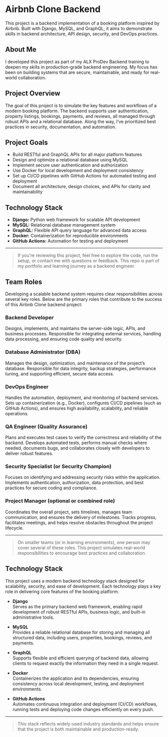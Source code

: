# Airbnb Clone Backend

This project is a backend implementation of a booking platform inspired by Airbnb. Built with Django, MySQL, and GraphQL, it aims to demonstrate skills in backend architecture, API design, security, and DevOps practices.

## About Me

I developed this project as part of my ALX ProDev Backend training to deepen my skills in production-grade backend engineering. My focus has been on building systems that are secure, maintainable, and ready for real-world collaboration.

## Project Overview

The goal of this project is to simulate the key features and workflows of a modern booking platform. The backend supports user authentication, property listings, bookings, payments, and reviews, all managed through robust APIs and a relational database. Along the way, I’ve prioritized best practices in security, documentation, and automation.

## Project Goals

- Build RESTful and GraphQL APIs for all major platform features
- Design and optimize a relational database using MySQL
- Implement secure user authentication and authorization
- Use Docker for local development and deployment consistency
- Set up CI/CD pipelines with GitHub Actions for automated testing and deployment
- Document all architecture, design choices, and APIs for clarity and maintainability

## Technology Stack

- **Django:** Python web framework for scalable API development
- **MySQL:** Relational database management system
- **GraphQL:** Flexible API query language for advanced data access
- **Docker:** Containerization for reproducible environments
- **GitHub Actions:** Automation for testing and deployment

---

> If you’re reviewing this project, feel free to explore the code, run the setup, or contact me with questions or feedback. This repo is part of my portfolio and learning journey as a backend engineer.

## Team Roles

Developing a scalable backend system requires clear responsibilities across several key roles. Below are the primary roles that contribute to the success of this Airbnb Clone backend project:

### Backend Developer
Designs, implements, and maintains the server-side logic, APIs, and business processes. Responsible for integrating external services, handling data processing, and ensuring code quality and security.

### Database Administrator (DBA)
Manages the design, optimization, and maintenance of the project’s database. Responsible for data integrity, backup strategies, performance tuning, and supporting efficient, secure data access.

### DevOps Engineer
Handles the automation, deployment, and monitoring of backend services. Sets up containerization (e.g., Docker), configures CI/CD pipelines (such as GitHub Actions), and ensures high availability, scalability, and reliable operations.

### QA Engineer (Quality Assurance)
Plans and executes test cases to verify the correctness and reliability of the backend. Develops automated tests, performs manual checks where needed, documents bugs, and collaborates closely with developers to deliver robust features.

### Security Specialist (or Security Champion)
Focuses on identifying and addressing security risks within the application. Implements authentication, authorization, data protection, and best practices for secure coding and compliance.

### Project Manager (optional or combined role)
Coordinates the overall project, sets timelines, manages team communication, and ensures the delivery of milestones. Tracks progress, facilitates meetings, and helps resolve obstacles throughout the project lifecycle.

---

> On smaller teams (or in learning environments), one person may cover several of these roles. This project simulates real-world responsibilities to encourage best practices and collaboration.

## Technology Stack

This project uses a modern backend technology stack designed for scalability, security, and ease of development. Each technology plays a key role in delivering core features of the booking platform.

- **Django**  
  Serves as the primary backend web framework, enabling rapid development of robust RESTful APIs, business logic, and built-in administrative tools.

- **MySQL**  
  Provides a reliable relational database for storing and managing all structured data, including users, properties, bookings, reviews, and payments.

- **GraphQL**  
  Supports flexible and efficient querying of backend data, allowing clients to request exactly the information they need in a single request.

- **Docker**  
  Containerizes the application and its dependencies, ensuring consistency across local development, testing, and deployment environments.

- **GitHub Actions**  
  Automates continuous integration and deployment (CI/CD) workflows, running tests and deploying code changes efficiently on every push.

---

> This stack reflects widely-used industry standards and helps ensure that the project is both maintainable and production-ready.
